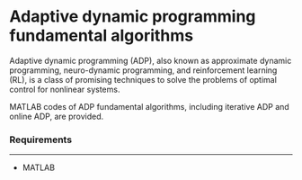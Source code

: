 # Adaptive dynamic programming fundamental algorithms

Adaptive dynamic programming (ADP), also known as approximate dynamic programming, neuro-dynamic programming, and reinforcement learning (RL), is a class of promising techniques to solve the problems of optimal control for nonlinear systems.

 MATLAB codes of ADP fundamental algorithms, including iterative ADP and online ADP, are provided. 
<br/>

### Requirements
********
- MATLAB
